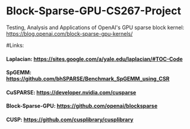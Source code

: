 # Block-Sparse-GPU-CS267-Project
Testing, Analysis and Applications of OpenAI's GPU sparse block kernel: https://blog.openai.com/block-sparse-gpu-kernels/


#Links:

#### Laplacian: https://sites.google.com/a/yale.edu/laplacian/#TOC-Code
#### SpGEMM: https://github.com/bhSPARSE/Benchmark_SpGEMM_using_CSR
#### CuSPARSE: https://developer.nvidia.com/cusparse
#### Block-Sparse-GPU: https://github.com/openai/blocksparse
#### CUSP: https://github.com/cusplibrary/cusplibrary
